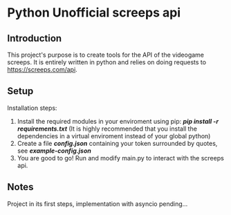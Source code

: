 # Python Unofficial screeps api
## Introduction
This project's purpose is to create tools for the API of the videogame screeps. It is entirely written in python and relies on doing requests to https://screeps.com/api.
## Setup
Installation steps:
1. Install the required modules in your enviroment using pip: ***pip install -r requirements.txt***
(It is highly recommended that you install the dependencies in a virtual enviroment instead of your global python)
2. Create a file ***config.json*** containing your token surrounded by quotes, see ***example-config.json***
3. You are good to go! Run and modify main.py to interact with the screeps api.
## Notes
Project in its first steps, implementation with asyncio pending...
